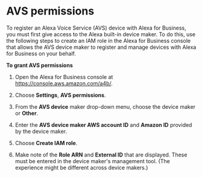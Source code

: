 # AVS permissions<a name="AVS-permissions"></a>

To register an Alexa Voice Service \(AVS\) device with Alexa for Business, you must first give access to the Alexa built\-in device maker\. To do this, use the following steps to create an IAM role in the Alexa for Business console that allows the AVS device maker to register and manage devices with Alexa for Business on your behalf\.

**To grant AVS permissions**

1. Open the Alexa for Business console at [https://console\.aws\.amazon\.com/a4b/](https://console.aws.amazon.com/a4b/)\.

1. Choose **Settings**, **AVS permissions**\.

1. From the **AVS device** maker drop\-down menu, choose the device maker or **Other**\.

1. Enter the **AVS device maker AWS account ID** and **Amazon ID** provided by the device maker\.

1. Choose **Create IAM role**\.

1. Make note of the **Role ARN** and **External ID** that are displayed\. These must be entered in the device maker's management tool\. \(The experience might be different across device makers\.\)